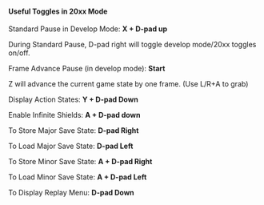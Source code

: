 #### Useful Toggles in 20xx Mode

Standard Pause in Develop Mode: **X + D-pad up** 

During Standard Pause, D-pad right will toggle develop mode/20xx toggles on/off.



Frame Advance Pause (in develop mode): **Start**

Z will advance the current game state by one frame. (Use L/R+A to grab)



Display Action States: **Y + D-pad Down**

Enable Infinite Shields: **A + D-pad down**

To Store Major Save State: **D-pad Right**

To Load Major Save State: **D-pad Left**

To Store Minor Save State: **A + D-pad Right**  

To Load Minor Save State: **A + D-pad Left**

To Display Replay Menu: **D-pad Down**